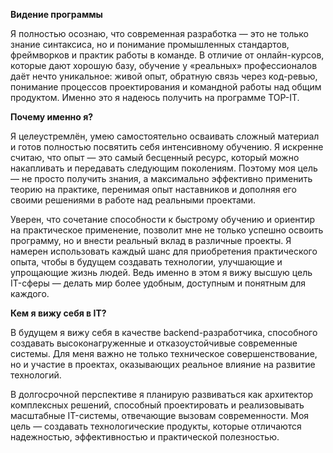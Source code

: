 __Видение программы__

Я полностью осознаю, что современная разработка — это не только знание синтаксиса, но и понимание промышленных стандартов, фреймворков и практик работы в команде. В отличие от онлайн-курсов, которые дают хорошую базу, обучение у «реальных» профессионалов даёт нечто уникальное: живой опыт, обратную связь через код-ревью, понимание процессов проектирования и командной работы над общим продуктом. Именно это я надеюсь получить на программе TOP-IT.

__Почему именно я?__

Я целеустремлён, умею самостоятельно осваивать сложный материал и готов полностью посвятить себя интенсивному обучению. Я искренне считаю, что опыт — это самый бесценный ресурс, который можно накапливать и передавать следующим поколениям. Поэтому моя цель — не просто получить знания, а максимально эффективно применить теорию на практике, перенимая опыт наставников и дополняя его своими решениями в работе над реальными проектами.

Уверен, что сочетание способности к быстрому обучению и ориентир на практическое применение, позволит мне не только успешно освоить программу, но и внести реальный вклад в различные проекты. Я намерен использовать каждый шанс для приобретения практического опыта, чтобы в будущем создавать технологии, улучшающие и упрощающие жизнь людей. Ведь именно в этом я вижу высшую цель IT-сферы — делать мир более удобным, доступным и понятным для каждого.

__Кем я вижу себя в IT?__

В будущем я вижу себя в качестве backend-разработчика, способного создавать высоконагруженные и отказоустойчивые современные системы. Для меня важно не только техническое совершенствование, но и участие в проектах, оказывающих реальное влияние на развитие технологий.

В долгосрочной перспективе я планирую развиваться как архитектор комплексных решений, способный проектировать и реализовывать масштабные IT-системы, отвечающие вызовам современности. Моя цель — создавать технологические продукты, которые отличаются надежностью, эффективностью и практической полезностью.
